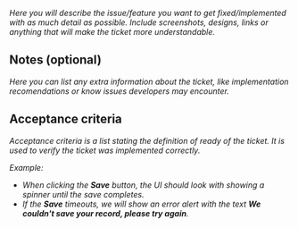 _Here you will describe the issue/feature you want to get fixed/implemented with as much detail as possible. Include screenshots, designs, links or anything that will make the ticket more understandable._

## Notes (optional)

_Here you can list any extra information about the ticket, like implementation recomendations or know issues developers may encounter._

## Acceptance criteria

_Acceptance criteria is a list stating the definition of ready of the ticket. It is used to verify the ticket was implemented correctly._

_Example:_

- _When clicking the **Save** button, the UI should look with showing a spinner until the save completes._
- _If the **Save** timeouts, we will show an error alert with the text **We couldn't save your record, please try again**._
